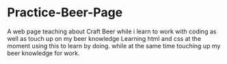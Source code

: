 # Practice-Beer-Page
A web page teaching about Craft Beer while i learn to work with coding as well as touch up on my beer knowledge
Learning html and css at the moment using this to learn by doing.
while at the same time touching up my beer knowledge for work.
